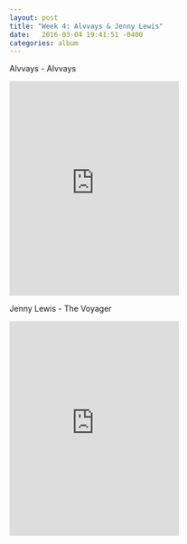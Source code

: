 ```yaml
---
layout: post
title: "Week 4: Alvvays & Jenny Lewis"
date:   2016-03-04 19:41:51 -0400
categories: album
---
```


Alvvays - Alvvays
<iframe src="https://embed.spotify.com/?uri=spotify%3Aalbum%3A4PrBMzWzzoMOwm55Bfo3dt&view=coverart" width="300" height="380" frameborder="0" allowtransparency="true"></iframe>

Jenny Lewis - The Voyager
<iframe src="https://embed.spotify.com/?uri=spotify%3Aalbum%3A5sCsfubNchaI9RCpP7K7aB&view=coverart" width="300" height="380" frameborder="0" allowtransparency="true"></iframe>
